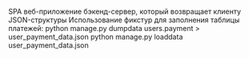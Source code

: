 SPA веб-приложение бэкенд-сервер, который возвращает клиенту JSON-структуры
Использование фикстур для заполнения таблицы платежей:
python manage.py dumpdata users.payment > user_payment_data.json
python manage.py loaddata user_payment_data.json
